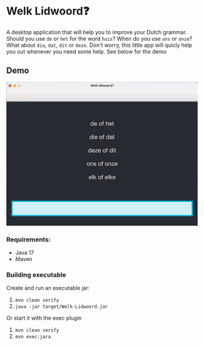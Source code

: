 # Welk Lidwoord❓
A desktop application that will help you to improve your Dutch grammar. Should you use `de` or `het` for the word `huis`?
When do you use `ons` or `onze`? What about `die`, `dat`, `dit` or `deze`.
Don't worry, this little app will quicly help you out whenever you need some help. See below for the demo

## Demo
![alt text](https://github.com/Hakky54/welk-lidwoord/blob/master/images/demo.gif?raw=true)

### Requirements:
- Java 17
- Maven

### Building executable
Create and run an executable jar:
1. `mvn clean verify`
2. `java -jar target/Welk-Lidwoord.jar`

Or start it with the exec plugin
1. `mvn clean verify`
2. `mvn exec:jara`
